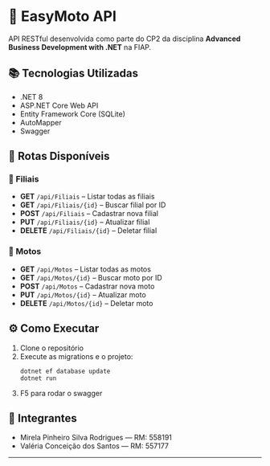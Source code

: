 
# 🚀 EasyMoto API

API RESTful desenvolvida como parte do CP2 da disciplina **Advanced Business Development with .NET** na FIAP.

## 📚 Tecnologias Utilizadas

- .NET 8
- ASP.NET Core Web API
- Entity Framework Core (SQLite)
- AutoMapper
- Swagger

## 🔗 Rotas Disponíveis

### 🏢 Filiais
- **GET** `/api/Filiais` – Listar todas as filiais
- **GET** `/api/Filiais/{id}` – Buscar filial por ID
- **POST** `/api/Filiais` – Cadastrar nova filial
- **PUT** `/api/Filiais/{id}` – Atualizar filial
- **DELETE** `/api/Filiais/{id}` – Deletar filial

### 🛵 Motos
- **GET** `/api/Motos` – Listar todas as motos
- **GET** `/api/Motos/{id}` – Buscar moto por ID
- **POST** `/api/Motos` – Cadastrar nova moto
- **PUT** `/api/Motos/{id}` – Atualizar moto
- **DELETE** `/api/Motos/{id}` – Deletar moto

## ⚙️ Como Executar

1. Clone o repositório  
2. Execute as migrations e o projeto:
   ```
   dotnet ef database update
   dotnet run
   ```
3. F5 para rodar o swagger

## 👥 Integrantes

- Mirela Pinheiro Silva Rodrigues — RM: 558191
- Valéria Conceição dos Santos — RM: 557177

---
